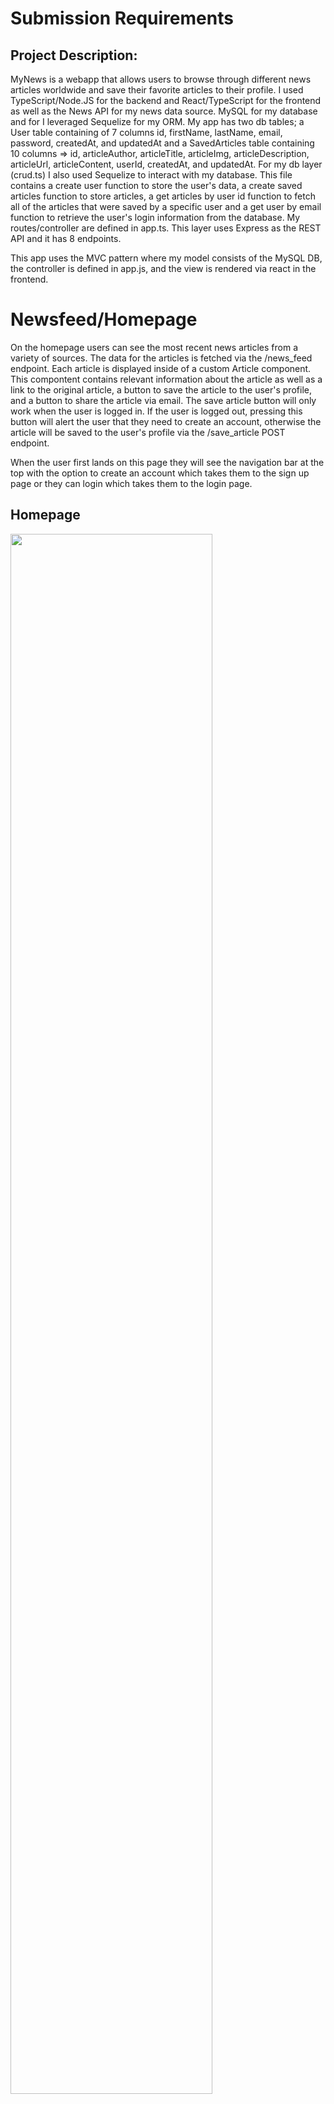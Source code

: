 # Submission Requirements
## Project Description:
MyNews is a webapp that allows users to browse through different news articles worldwide and save their favorite articles to their profile. I used TypeScript/Node.JS for the backend and React/TypeScript for the frontend as well as the News API for my news data source. MySQL for my database and for I leveraged Sequelize for my ORM. My app has two db tables; a User table containing of 7 columns id, firstName, lastName, email, password, createdAt, and updatedAt and a SavedArticles table containing 10 columns =>  id, articleAuthor, articleTitle, articleImg, articleDescription, articleUrl, articleContent, userId, createdAt, and updatedAt. For my db layer (crud.ts) I also used Sequelize to interact with my database. This file contains a create user function to store the user's data, a create saved articles function to store articles, a get articles by user id function to fetch all of the articles that were saved by a specific user and a get user by email function to retrieve the user's login information from the database. My routes/controller are defined in app.ts. This layer uses Express as the REST API and it has 8 endpoints.

This app uses the MVC pattern where my model consists of the MySQL DB, the controller is defined in app.js, and the view is rendered via react in the frontend. 

# Newsfeed/Homepage
On the homepage users can see the most recent news articles from a variety of sources. The data for the articles is fetched via the /news_feed endpoint. Each article is displayed inside of a custom Article component. This compontent contains relevant information about the article as well as a link to the original article, a button to save the article to the user's profile, and a button to share the article via email. The save article button will only work when the user is logged in. If the user is logged out, pressing this button will alert the user that they need to create an account, otherwise the article will be saved to the user's profile via the /save_article POST endpoint. 

When the user first lands on this page they will see the navigation bar at the top with the option to create an account which takes them to the sign up page or they can login which takes them to the login page. 

## Homepage
<img src="https://github.com/MailyRa/Onramp-Twitch-TakeHome/blob/main/screenshots/Screen%20Shot%202021-01-13%20at%2012.48.41%20AM.png?raw=true" width="80%">

## Share Article
<img src="https://github.com/MailyRa/Onramp-Twitch-TakeHome/blob/main/screenshots/Screen%20Shot%202021-01-13%20at%2012.53.06%20AM.png?raw=true" width="80%">



# Login page
On the login page there are 3 components: an email text field, a password text field, and a submit button. When the user presses the submit button, the data from both text fields are send to the server to the /handle_login endpoint. This will fetch any existing users and validate the plaintext password against the hashed password in the Users table. If a user logs in successfully they are redirected to the homepage where they are able to save articles to their profile.
<img src="https://github.com/MailyRa/Onramp-Twitch-TakeHome/blob/main/screenshots/Screen%20Shot%202021-01-13%20at%2012.48.53%20AM.png?raw=true" width="80%">



# Sign up page
On the sign up page there are 5 components: a first name text field, a last name text field, an email text field, a password text field, and a submit button. When a user presses the submit button the data is sent to the server to the /sign_up endpoint. This endpoint will first check to see if there are any existing users in the database with the same email address. If there is an existing user then an error message is returned to the client. If there is not an exisitng user, then a new user is created in the Users table. The password that is stored for the user is first hashed before saving it in the db. After successfully creating an account the user is redirected to the homepage.
<img src="https://github.com/MailyRa/Onramp-Twitch-TakeHome/blob/main/screenshots/Screen%20Shot%202021-01-13%20at%2012.50.53%20AM.png?raw=true" width="80%">



# Saved Articles page
When a user has either logged in or created an account the "Saved Articles" link appears in the nav bar at the top of the webpage. This fetches data via the /user_saved_articles endpoint. This endpoint returns all of the artcles from the SavedArticles table for the logged in user and displays the articles using the custom Article component as described above. 
<img src="https://github.com/MailyRa/Onramp-Twitch-TakeHome/blob/main/screenshots/Screen%20Shot%202021-01-13%20at%2012.52.34%20AM.png?raw=true" width="80%">



# Logout
When the user is logged into the app they also have the option to logout when their session has ended. The logout link is only displayed in the navbar when the user is logged in, otherwise users will not be presented with this option. 


### Project Requirements:
Please list examples of how your project meets the following requirements below:
- [x] Use a modern JS Library/Framework like React, Angular, etc. We suggest using React.js.

  React.js

- [x] Create an application that can be interacted with in a minimum of three different ways by the user.

  Login, Sign up, Logout, share article, save article, visit article webpage

- [x] Use of at least one Service.

  Used an Express Node.js server for the backend service

- [x] The usage of a specified architectural pattern (MVC, MVP, MVVM,  etc.)

  I used an MVC architectural pattern for this project using a MySQL db, Express, and React for the web view.

- [x] Use of a [REST API](https://medium.com/@arteko/the-best-way-to-use-rest-apis-in-swift-95e10696c980).

  I used the Express framework to build a REST API with 6 endpoints (4 POST and 2 GET)

- [x] Usage of at least 5 UI components from the [material-ui/@core](https://material-ui.com/) library (if you are not using React, a comparable UI library is acceptable)

  I used: AppBar, Toolbar, Typography, Button, and Link. I also used the Card component from the react bootstrap library. 

- [x] An example of a reusable UI component that you have created and used in the app. This should be different than the 5 UI components from the vendor library.

   I created a custom Article component in my app that is used on both the Homepage and the Saved Articles page. This component displays all of the relevant            information about a news article in a card.
